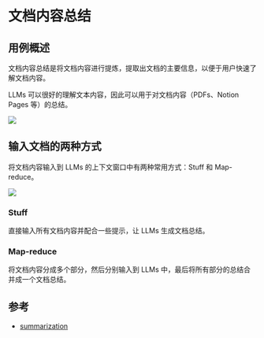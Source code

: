 # 文档内容总结

## 用例概述

文档内容总结是将文档内容进行提炼，提取出文档的主要信息，以便于用户快速了解文档内容。

LLMs 可以很好的理解文本内容，因此可以用于对文档内容（PDFs、Notion Pages 等）的总结。

![](/images/ai/summarization_use_case_1-874f7b2c94f64216f1f967fb5aca7bc1.png)

## 输入文档的两种方式

将文档内容输入到 LLMs 的上下文窗口中有两种常用方式：Stuff 和 Map-reduce。

![](/images/ai/summarization_use_case_2-f2a4d5d60980a79140085fb7f8043217.png)

### Stuff

直接输入所有文档内容并配合一些提示，让 LLMs 生成文档总结。

### Map-reduce

将文档内容分成多个部分，然后分别输入到 LLMs 中，最后将所有部分的总结合并成一个文档总结。

## 参考

- [summarization](https://python.langchain.com/docs/use_cases/summarization/)
